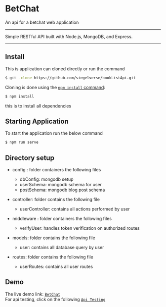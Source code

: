 # BetChat
 An api for a betchat web application
 <hr>
 
 <p>
  Simple RESTful API built with Node.js, MongoDB, and Express.
 </p>
 <hr>
 
## Install

This is application can cloned directly or run the command

```sh
$ git -clone https://github.com/siegelverse/bookListApi.git
```

Cloning is done using the
[`npm install` command](https://docs.npmjs.com/getting-started/installing-npm-packages-locally):

```sh
$ npm install 
```
this is to install all dependencies

## Starting Application
 To start the application run the below command
 
 ```sh
 $ npm run serve
 
 ```
 ## Directory setup
  * config : folder containers the following files
    * dbConfig: mongodb setup
    * userSchema: mongodb schema for user
    * postSchema: mongodb blog post schema
  * controller: folder contains the following file
    * userController: contains all actions performed by user
  
  * middleware : folder containers the following files
    * verifyUser: handles token verification on authorized routes

  * models: folder contains the following file
    * user: contains all database query by user
 
  * routes: folder contains the following file
    * userRoutes: contains all user routes


## Demo
 The live demo link: [`BetChat`](https://heroku.betchat.com)
 <br>
 For api testing, click on the following [`Api Testing`](https://heroku.betchat.com/api-docs)
 
